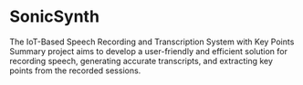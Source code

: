 # SonicSynth
The IoT-Based Speech Recording and Transcription System with Key Points Summary project aims to develop a user-friendly and efficient solution for recording speech, generating accurate transcripts, and extracting key points from the recorded sessions.
